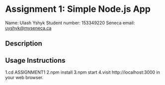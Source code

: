# Assignment 1: Simple Node.js App 
Name: Ulash Yshyk
Student number: 153349220
Seneca email: uyshyk@myseneca.ca
## Description

## Usage Instructions
1.cd ASSIGNMENT1
2.npm install
3.npm start
4.visit http://localhost:3000 in your web browser.


